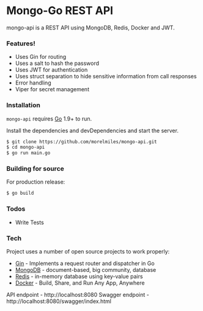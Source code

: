 # Mongo-Go REST API

mongo-api is a REST API using MongoDB, Redis, Docker and JWT.

### Features!

- Uses Gin for routing
- Uses a salt to hash the password
- Uses JWT for authentication
- Uses struct separation to hide sensitive information from call responses
- Error handling
- Viper for secret management

### Installation

`mongo-api` requires [Go](https://golang.org/) 1.9+ to run.

Install the dependencies and devDependencies and start the server.

```sh
$ git clone https://github.com/morelmiles/mongo-api.git
$ cd mongo-api
$ go run main.go
```

### Building for source

For production release:

```sh
$ go build
```

### Todos

- Write Tests

### Tech

Project uses a number of open source projects to work properly:

- [Gin] - Implements a request router and dispatcher in Go
- [MongoDB] - document-based, big community, database
- [Redis] - in-memory database using key-value pairs
- [Docker] - Build, Share, and Run Any App, Anywhere

API endpoint - http://localhost:8080
Swagger endpoint - http://localhost:8080/swagger/index.html

[gin]: https://gin-gonic.com/
[mongodb]: https://www.mongodb.com/
[docker]: https://www.docker.com/
[redis]: https://redis.io/

